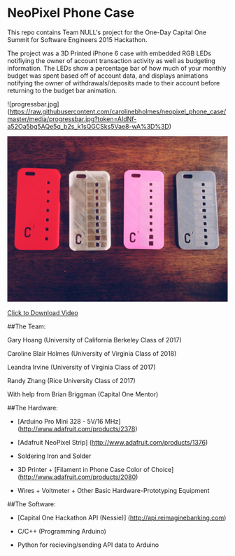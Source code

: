 # NeoPixel Phone Case

This repo contains Team NULL's project for the One-Day Capital One Summit for Software Engineers 2015 Hackathon. 

The project was a 3D Printed iPhone 6 case with embedded RGB LEDs notifiying the owner of account transaction activity
as well as budgeting information. The LEDs show a percentage bar of how much of your monthly budget was spent based off
of account data, and displays animations notifying the owner of withdrawals/deposits made to their account before returning
to the budget bar animation. 

![progressbar.jpg] (https://raw.githubusercontent.com/carolinebholmes/neopixel_phone_case/master/media/progressbar.jpg?token=AIdNf-a52Oa5bg5AQe5q_b2s_k1sQGCSks5Vae8-wA%3D%3D)

![printedcases.jpg](https://raw.githubusercontent.com/carolinebholmes/neopixel_phone_case/master/media/printedcases.jpg?token=AIdNf86e-YO91c1HCNj11fJC9PshMcXtks5Vae8TwA%3D%3D)

[Click to Download Video](https://github.com/carolinebholmes/neopixel_phone_case/blob/master/media/animations.mov?raw=true)


##The Team:

Gary Hoang (University of California Berkeley Class of 2017)

Caroline Blair Holmes (University of Virginia Class of 2018)

Leandra Irvine (University of Virginia Class of 2017)

Randy Zhang (Rice University Class of 2017)

With help from Brian Briggman (Capital One Mentor)

##The Hardware:

* [Arduino Pro Mini 328 - 5V/16 MHz] (http://www.adafruit.com/products/2378)

* [Adafruit NeoPixel Strip] (http://www.adafruit.com/products/1376)

* Soldering Iron and Solder

* 3D Printer + [Filament in Phone Case Color of Choice] (http://www.adafruit.com/products/2080)

* Wires + Voltmeter + Other Basic Hardware-Prototyping Equipment

##The Software:

* [Capital One Hackathon API (Nessie)] (http://api.reimaginebanking.com)

* C/C++ (Programming Arduino)

* Python for recieving/sending API data to Arduino 


